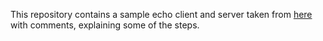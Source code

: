 This repository contains a sample echo client and server taken from [here](https://asyncio.readthedocs.io/en/latest/tcp_echo.html) with comments, explaining some of the steps.
